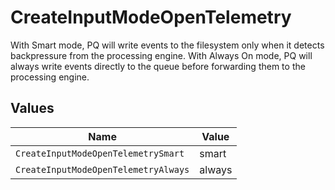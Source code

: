 # CreateInputModeOpenTelemetry

With Smart mode, PQ will write events to the filesystem only when it detects backpressure from the processing engine. With Always On mode, PQ will always write events directly to the queue before forwarding them to the processing engine.


## Values

| Name                                 | Value                                |
| ------------------------------------ | ------------------------------------ |
| `CreateInputModeOpenTelemetrySmart`  | smart                                |
| `CreateInputModeOpenTelemetryAlways` | always                               |